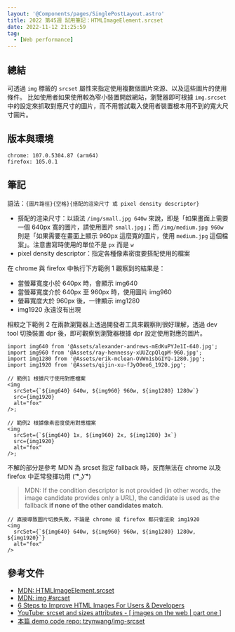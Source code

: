 ```yaml
---
layout: '@Components/pages/SinglePostLayout.astro'
title: 2022 第45週 試用筆記：HTMLImageElement.srcset
date: 2022-11-12 21:25:59
tag:
  - [Web performance]
---
```


## 總結

可透過 `img` 標籤的 `srcset` 屬性來指定使用複數個圖片來源、以及這些圖片的使用條件。
比如使用者如果使用較為窄小裝置開啟網站，瀏覽器即可根據 `img.srcset` 中的設定來抓取對應尺寸的圖片，而不用嘗試載入使用者裝置根本用不到的寬大尺寸圖片。

## 版本與環境

```
chrome: 107.0.5304.87 (arm64)
firefox: 105.0.1
```

## 筆記

語法：`{圖片路徑}{空格}{搭配的渲染尺寸 或 pixel density descriptor}`

- 搭配的渲染尺寸：以語法 `/img/small.jpg 640w` 來說，即是「如果畫面上需要一個 640px 寬的圖片，請使用圖片 `small.jpg`」；而 `/img/medium.jpg 960w` 則是「如果需要在畫面上顯示 960px 這麼寬的圖片，使用 `medium.jpg` 這個檔案」。注意書寫時使用的單位不是 `px` 而是 `w`
- pixel density descriptor：指定各種像素密度要搭配使用的檔案

在 chrome 與 firefox 中執行下方範例 1 觀察到的結果是：

- 當螢幕寬度小於 640px 時，會顯示 img640
- 當螢幕寬度介於 640px 至 960px 時，使用圖片 img960
- 螢幕寬度大於 960px 後，一律顯示 img1280
- img1920 永遠沒有出現

相較之下範例 2 在兩款瀏覽器上透過開發者工具來觀察則很好理解，透過 dev tool 切換裝置 dpr 後，即可觀察到瀏覽器根據 dpr 設定使用對應的圖片。

```tsx
import img640 from '@Assets/alexander-andrews-mEdKuPYJe1I-640.jpg';
import img960 from '@Assets/ray-hennessy-xUUZcpQlqpM-960.jpg';
import img1280 from '@Assets/erik-mclean-OVWn1sbGIYQ-1280.jpg';
import img1920 from '@Assets/qijin-xu-fJyO0eo6_1920.jpg';

// 範例1 根據尺寸使用對應檔案
<img
  srcSet={`${img640} 640w, ${img960} 960w, ${img1280} 1280w`}
  src={img1920}
  alt="fox"
/>;

// 範例2 根據像素密度使用對應檔案
<img
  srcSet={`${img640} 1x, ${img960} 2x, ${img1280} 3x`}
  src={img1920}
  alt="fox"
/>;
```

不解的部分是參考 MDN 為 srcset 指定 fallback 時，反而無法在 chrome 以及 firefox 中正常發揮功用 ( ͡° ͜ʖ ͡°)

> MDN: If the condition descriptor is not provided (in other words, the image candidate provides only a URL), the candidate is used as the fallback **if none of the other candidates match**.

```tsx
// 直接導致圖片切換失敗，不論是 chrome 或 firefox 都只會渲染 img1920
<img
  srcSet={`${img640} 640w, ${img960} 960w, ${img1280} 1280w, ${img1920}`}
  alt="fox"
/>
```

## 參考文件

- [MDN: HTMLImageElement.srcset](https://developer.mozilla.org/en-US/docs/Web/API/HTMLImageElement/srcset)
- [MDN: img #srcset](https://developer.mozilla.org/en-US/docs/Web/HTML/Element/img#attr-srcset)
- [6 Steps to Improve HTML Images For Users & Developers](https://austingil.com/better-html-images/)
- [YouTube: srcset and sizes attributes - [ images on the web | part one ]](https://youtu.be/2QYpkrX2N48)
- [本篇 demo code repo: tzynwang/img-srcset](https://github.com/tzynwang/img-srcset)
